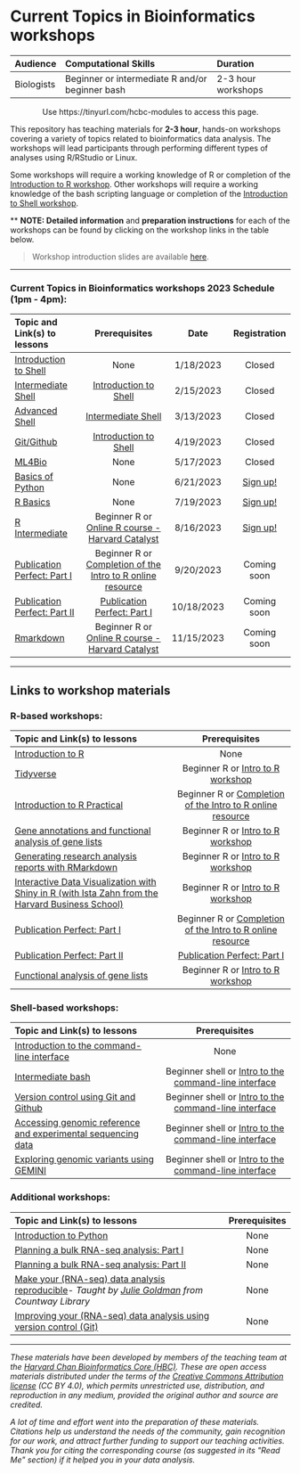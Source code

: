# Current Topics in Bioinformatics workshops

| Audience | Computational Skills | Duration |
:----------|:----------|:----------|
| Biologists | Beginner or intermediate R and/or beginner bash | 2-3 hour workshops |

<p align="center">
Use https://tinyurl.com/hcbc-modules to access this page.
</p>

This repository has teaching materials for **2-3 hour**, hands-on workshops covering a variety of topics related to bioinformatics data analysis. The workshops will lead participants through performing different types of analyses using R/RStudio or Linux. 

Some workshops will require a working knowledge of R or completion of the [Introduction to R workshop](IntroR). Other workshops will require a working knowledge of the bash scripting language or completion of the [Introduction to Shell workshop](Intro_shell/). 

** **NOTE: Detailed information** and **preparation instructions** for each of the workshops can be found by clicking on the workshop links in the table below.

> Workshop introduction slides are available [here](https://github.com/hbctraining/Training-modules/raw/master/Intro_current_topics_online_2022.pdf).

***

### Current Topics in Bioinformatics workshops 2023 Schedule (1pm - 4pm):

| Topic and Link(s) to lessons | Prerequisites | Date | Registration |
|:---------------|:-------------:|:-------------:|:-------------:|
| [Introduction to Shell](https://hbctraining.github.io/Training-modules/Intro_shell/)	| None | 1/18/2023	| Closed |
| [Intermediate Shell](https://hbctraining.github.io/Training-modules/Intermediate_shell/)	| [Introduction to Shell](https://hbctraining.github.io/Training-modules/Intro_shell/) | 2/15/2023	| Closed |
| [Advanced Shell](https://hbctraining.github.io/Training-modules/Advanced_shell/) | [Intermediate Shell](https://hbctraining.github.io/Training-modules/Intermediate_shell/) | 3/13/2023	| Closed |
| [Git/Github](https://hbctraining.github.io/Training-modules/Git-Github/) | [Introduction to Shell](https://hbctraining.github.io/Training-modules/Intro_shell/) | 4/19/2023	| Closed | 
| [ML4Bio](https://hbctraining.github.io/Training-modules/ML4bio_installation_instructions) | None | 5/17/2023	| Closed |
| [Basics of Python](Python) | None | 6/21/2023	| [Sign up!](https://harvard.zoom.us/meeting/register/tJclf-GuqjkuGdBKYh9jOEGyoV9SqZeH4u2U) |
| [R Basics](https://hbctraining.github.io/Training-modules/IntroR/) | None | 7/19/2023	| [Sign up!](https://harvard.zoom.us/meeting/register/tJcqdO-vrj8vEtUk7uVUT7U-iQtKgfLMGBxi ) |
| [R Intermediate](IntroR_practical_online_resource) | Beginner R or [Online R course - Harvard Catalyst](https://catalyst.harvard.edu/courses/intro-to-r/) | 8/16/2023	| [Sign up!](https://harvard.zoom.us/meeting/register/tJcsduutqz8qHNSGZBzmuUP9AefQQGKWknMF#/registration) |
| [Publication Perfect: Part I](publication_perfect#part-i) | Beginner R or [Completion of the Intro to R online resource](https://projects.iq.harvard.edu/hcatrresource/) | 9/20/2023	| Coming soon |
| [Publication Perfect: Part II](publication_perfect#part-ii) | [Publication Perfect: Part I](publication_perfect#part-i) | 10/18/2023	| Coming soon |
| [Rmarkdown](Rmarkdown) | Beginner R or [Online R course - Harvard Catalyst](https://catalyst.harvard.edu/courses/intro-to-r/) | 11/15/2023	| Coming soon |


***

## Links to workshop materials

### R-based workshops:

| Topic and Link(s) to lessons | Prerequisites |
|:---------------|:-------------:|
| [Introduction to R](IntroR) | None |
| [Tidyverse](Tidyverse_ggplot2) | Beginner R or [Intro to R workshop](IntroR) |
| [Introduction to R Practical](IntroR_practical_online_resource) | Beginner R or [Completion of the Intro to R online resource](https://projects.iq.harvard.edu/hcatrresource/) |
| [Gene annotations and functional analysis of gene lists](DGE-functional-analysis) | Beginner R or [Intro to R workshop](IntroR) |
| [Generating research analysis reports with RMarkdown](Rmarkdown) | Beginner R or [Intro to R workshop](IntroR) |
| [Interactive Data Visualization with Shiny in R (with Ista Zahn from the Harvard Business School)](https://github.com/izahn/shiny_workshop) | Beginner R or [Intro to R workshop](IntroR) |
| [Publication Perfect: Part I](publication_perfect#part-i) | Beginner R or [Completion of the Intro to R online resource](https://projects.iq.harvard.edu/hcatrresource/) |
| [Publication Perfect: Part II](publication_perfect#part-ii) | [Publication Perfect: Part I](publication_perfect#part-i) |
| [Functional analysis of gene lists](DGE-functional-analysis/) | Beginner R or [Intro to R workshop](IntroR) |

### Shell-based workshops:

| Topic and Link(s) to lessons | Prerequisites |
|:---------------|:-------------:|
| [Introduction to the command-line interface](Intro_shell) | None |
| [Intermediate bash](Intermediate_shell) | Beginner shell or [Intro to the command-line interface](Intro_shell) |
| [Version control using Git and Github](Git-Github) | Beginner shell or [Intro to the command-line interface](Intro_shell)  |
| [Accessing genomic reference and experimental sequencing data](https://hbctraining.github.io/Accessing_public_genomic_data) | Beginner shell or [Intro to the command-line interface](Intro_shell)  |
| [Exploring genomic variants using GEMINI](Exploring_variants_with_GEMINI) | Beginner shell or [Intro to the command-line interface](Intro_shell) |

### Additional workshops:

| Topic and Link(s) to lessons | Prerequisites |
|:---------------|:-------------:|
| [Introduction to Python](Python) | None |
| [Planning a bulk RNA-seq analysis: Part I](planning_successful_rnaseq#part-i) | None |
| [Planning a bulk RNA-seq analysis: Part II](planning_successful_rnaseq#part-ii) | None |
| [Make your (RNA-seq) data analysis reproducible](reproducible_analyses)- *Taught by [Julie Goldman](https://scholar.harvard.edu/julie_goldman) from Countway Library* | None |
| [Improving your (RNA-seq) data analysis using version control (Git)](https://hbctraining.github.io/versioning_data_scripts/) | None |


***

*These materials have been developed by members of the teaching team at the [Harvard Chan Bioinformatics Core (HBC)](http://bioinformatics.sph.harvard.edu/). These are open access materials distributed under the terms of the [Creative Commons Attribution license](https://creativecommons.org/licenses/by/4.0/) (CC BY 4.0), which permits unrestricted use, distribution, and reproduction in any medium, provided the original author and source are credited.*

*A lot of time and effort went into the preparation of these materials. Citations help us understand the needs of the community, gain recognition for our work, and attract further funding to support our teaching activities. Thank you for citing the corresponding course (as suggested in its "Read Me" section) if it helped you in your data analysis.*

